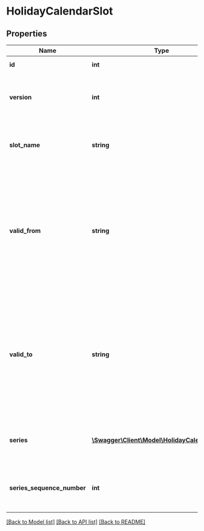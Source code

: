 # HolidayCalendarSlot

## Properties
Name | Type | Description | Notes
------------ | ------------- | ------------- | -------------
**id** | **int** | Unique identifier | 
**version** | **int** | Current version number of the holiday calendar slot | 
**slot_name** | **string** | Name of the holiday calendar slot (max. 50 characters) | 
**valid_from** | **string** | Holiday calendar slot start time regardless of the time zone (ISO 8601-format compliant date with time, without time zone: yyyy-mm-ddThh:mm) | 
**valid_to** | **string** | Holiday calendar slot end time regardless of the time zone (ISO 8601-format compliant date with time, without time zone: yyyy-mm-ddThh:mm) | 
**series** | [**\Swagger\Client\Model\HolidayCalendarSeries**](HolidayCalendarSeries.md) | Time series to which this holiday calendar slot is assigned to | [optional] 
**series_sequence_number** | **int** | Sequence number of this holiday calendar slot in the time series | [optional] 

[[Back to Model list]](../README.md#documentation-for-models) [[Back to API list]](../README.md#documentation-for-api-endpoints) [[Back to README]](../README.md)


